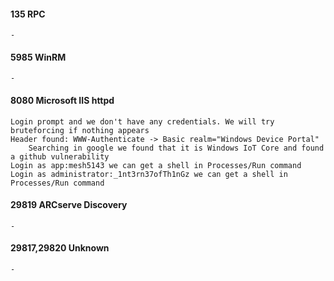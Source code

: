#### 135 RPC
	-

#### 5985 WinRM
	-

#### 8080 Microsoft IIS httpd
	Login prompt and we don't have any credentials. We will try bruteforcing if nothing appears
	Header found: WWW-Authenticate -> Basic realm="Windows Device Portal"
		Searching in google we found that it is Windows IoT Core and found a github vulnerability
	Login as app:mesh5143 we can get a shell in Processes/Run command
	Login as administrator:_1nt3rn37ofTh1nGz we can get a shell in Processes/Run command

#### 29819 ARCserve Discovery
	-
	
#### 29817,29820 Unknown
	-